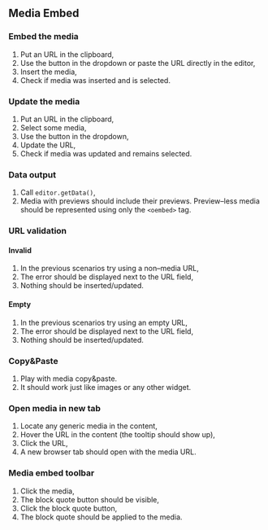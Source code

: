 ## Media Embed

### Embed the media

1. Put an URL in the clipboard,
1. Use the button in the dropdown or paste the URL directly in the editor,
1. Insert the media,
1. Check if media was inserted and is selected.

### Update the media

1. Put an URL in the clipboard,
1. Select some media,
1. Use the button in the dropdown,
1. Update the URL,
1. Check if media was updated and remains selected.

### Data output

1. Call `editor.getData()`,
1. Media with previews should include their previews. Preview–less media should be represented using only the `<oembed>` tag.

### URL validation

#### Invalid

1. In the previous scenarios try using a non–media URL,
1. The error should be displayed next to the URL field,
1. Nothing should be inserted/updated.

#### Empty

1. In the previous scenarios try using an empty URL,
1. The error should be displayed next to the URL field,
1. Nothing should be inserted/updated.

### Copy&Paste

1. Play with media copy&paste.
1. It should work just like images or any other widget.

### Open media in new tab

1. Locate any generic media in the content,
1. Hover the URL in the content (the tooltip should show up),
1. Click the URL,
1. A new browser tab should open with the media URL.

### Media embed toolbar

1. Click the media,
1. The block quote button should be visible,
1. Click the block quote button,
1. The block quote should be applied to the media.
